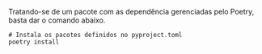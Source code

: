 Tratando-se de um pacote com as dependência gerenciadas pelo Poetry, basta dar o comando abaixo.

```shell
# Instala os pacotes definidos no pyproject.toml
poetry install
```
